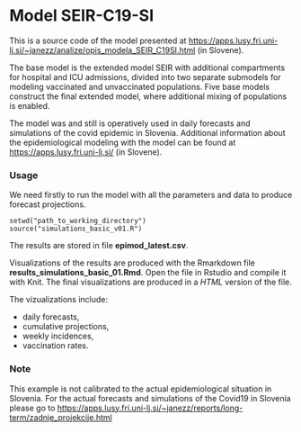 # Model SEIR-C19-SI

This is a source code of the model presented at https://apps.lusy.fri.uni-lj.si/~janezz/analize/opis_modela_SEIR_C19SI.html (in Slovene).

The base model is the extended model SEIR with additional compartments for hospital and ICU admissions, divided into two separate submodels for modeling vaccinated and unvaccinated populations. Five base models construct the final extended model, where additional mixing of populations is enabled.

The model was and still is operatively used in daily forecasts and simulations of the covid epidemic in Slovenia. Additional information about the epidemiological modeling with the model can be found at  https://apps.lusy.fri.uni-lj.si/ (in Slovene).


### Usage


We need firstly to run the model with all the parameters and data to produce forecast projections.

```
setwd("path_to_working_directory")
source("simulations_basic_v01.R")

```

The results are stored in file **epimod_latest.csv**.


Visualizations of the results are produced with the Rmarkdown file **results_simulations_basic_01.Rmd**. Open the file in Rstudio and compile it with Knit. The final visualizations are produced in a _HTML_ version of the file. 

The vizualizations include:

- daily forecasts,
- cumulative projections,
- weekly incidences,
- vaccination rates. 



### Note

This example is not calibrated to the actual epidemiological situation in Slovenia. For the actual forecasts and simulations of the Covid19 in Slovenia please go to  https://apps.lusy.fri.uni-lj.si/~janezz/reports/long-term/zadnje_projekcije.html 


